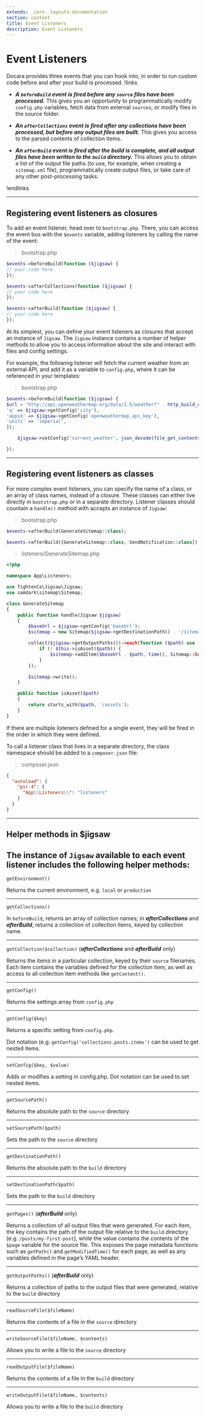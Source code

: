 ```yaml
---
extends: _core._layouts.documentation
section: content
title: Event Listeners
description: Event Listeners
---
```


# Event Listeners

Docara provides three events that you can hook into, in order to run custom code before and after your build is
processed.
!links

- ***A `beforeBuild` event is fired before any `source` files have been processed.*** This gives you an opportunity to
  programmatically modify `config.php` variables, fetch data from external `sources`, or modify files in the source
  folder.

- ***An `afterCollections` event is fired after any collections have been processed, but before any output files are
  built.***
  This gives you access to the parsed contents of collection items.

- ***An `afterBuild` event is fired after the build is complete, and all output files have been written to the `build`
  directory.*** This allows you to obtain a list of the output file paths (to use, for example, when creating a
  `sitemap.xml`
  file), programmatically create output files, or take care of any other post-processing tasks.

!endlinks

---

## Registering event listeners as closures

To add an event listener, head over to `bootstrap.php`. There, you can access the event bus with the `$events` variable,
adding listeners by calling the name of the event:

> bootstrap.php

```php 
$events->beforeBuild(function ($jigsaw) {
// your code here
});

$events->afterCollections(function ($jigsaw) {
// your code here
});

$events->afterBuild(function ($jigsaw) {
// your code here
});
```

At its simplest, you can define your event listeners as closures that accept an instance of `Jigsaw`. The `Jigsaw`
instance
contains a number of helper methods to allow you to access information about the site and interact with files and config
settings.

For example, the following listener will fetch the current weather from an external API, and add it as a variable to
`config.php`, where it can be referenced in your templates:

> bootstrap.php

```php
$events->beforeBuild(function ($jigsaw) {
$url = "http://api.openweathermap.org/data/2.5/weather?" . http_build_query([
'q' => $jigsaw->getConfig('city'),
'appid' => $jigsaw->getConfig('openweathermap_api_key'),
'units' => 'imperial',
]);

    $jigsaw->setConfig('current_weather', json_decode(file_get_contents($url))->main);

});
```

---

## Registering event listeners as classes

For more complex event listeners, you can specify the name of a class, or an array of class names, instead of a closure.
These classes can either live directly in `bootstrap.php` or in a separate directory. Listener classes should countain a
`handle()` method with accepts an instance of `Jigsaw`:

> bootstrap.php

```php 
$events->afterBuild(GenerateSitemap::class);

$events->afterBuild([GenerateSitemap::class, SendNotification::class]);
```

> listeners/GenerateSitemap.php

```php 
<?php

namespace App\Listeners;

use TightenCo\Jigsaw\Jigsaw;
use samdark\sitemap\Sitemap;

class GenerateSitemap
{
    public function handle(Jigsaw $jigsaw)
    {
        $baseUrl = $jigsaw->getConfig('baseUrl');
        $sitemap = new Sitemap($jigsaw->getDestinationPath() . '/sitemap.xml');

        collect($jigsaw->getOutputPaths())->each(function ($path) use ($baseUrl, $sitemap) {
            if (! $this->isAsset($path)) {
                $sitemap->addItem($baseUrl . $path, time(), Sitemap::DAILY);
            }
        });

        $sitemap->write();
    }

    public function isAsset($path)
    {
        return starts_with($path, '/assets');
    }
}
```

If there are multiple listeners defined for a single event, they will be fired in the order in which they were defined.

To call a listener class that lives in a separate directory, the class namespace should be added to a `composer.json`
file:

> composer.json

```json 
{
  "autoload": {
    "psr-4": {
      "App\\Listeners\\": "listeners"
    }
  }
}
```

---

## Helper methods in $jigsaw

The instance of `Jigsaw` available to each event listener includes the following helper methods:
---
`getEnvironment()`

Returns the current environment, e.g. `local` or `production`

---
`getCollections()`

In `beforeBuild`, returns an array of collection names; in ***afterCollections*** and ***afterBuild***, returns a collection of collection items, keyed by collection name.

---
`getCollection($collection)` (***afterCollections*** and ***afterBuild*** only)

Returns the items in a particular collection, keyed by their `source` filenames. Each item contains the variables
defined for the collection item, as well as access to all collection item methods like `getContent()`.

---
`getConfig()`

Returns the settings array from `config.php`

---
`getConfig($key)`

Returns a specific setting from `config.php`.

Dot notation (e.g. `getConfig('collections.posts.items')` can be used to get nested items.

---
`setConfig($key, $value)`

Adds or modifies a setting in config.php.
Dot notation can be used to set nested items.

---
`getSourcePath()`

Returns the absolute path to the `source` directory

---
`setSourcePath($path)`

Sets the path to the `source` directory

---
`getDestinationPath()`

Returns the absolute path to the `build` directory

---
`setDestinationPath($path)`

Sets the path to the `build` directory

---
`getPages()` (***afterBuild*** only)

Returns a collection of all output files that were generated. For each item, the key contains the path of the output
file relative to the `build` directory (e.g. `/posts/my-first-post`), while the value contains the contents of the
`$page`
variable for the source file. This exposes the page metadata functions such as `getPath()` and `getModifiedTime()` for
each
page, as well as any variables defined in the page’s YAML header.

---
`getOutputPaths()` (***afterBuild*** only)

Returns a collection of paths to the output files that were generated, relative to the `build` directory

---
`readSourceFile($fileName)`

Returns the contents of a file in the `source` directory

---
`writeSourceFile($fileName, $contents)`

Allows you to write a file to the `source` directory

---
`readOutputFile($fileName)`

Returns the contents of a file in the `build` directory

---
`writeOutputFile($fileName, $contents)`

Allows you to write a file to the `build` directory
